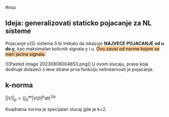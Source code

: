 #nsu
## Ideja: generalizovati staticko pojacanje za NL sisteme

Pojacanje $\gamma$(S) sistema S bi trebalo da iskazuje **NAJVECE POJACANJE od u do y**, kao maksimalan kolicnik signala y i u. <mark style="background: #FFB86CA6;">Ovo zavisi od norme kojom se meri jacina signala.</mark>

![[Pasted image 20230808004653.png]]
U ovom slucaju, prava koja dodiruje dolazeci s leve strane prva funkciju nelinearnosti je pojacanje.
## k-norma

$||V||_p = (\int_0^\infty |V(t)|^p dt)^{1/p}$ 

Kvadratna norma je specijalan slucaj gde je k=2.
